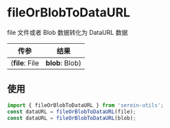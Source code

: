 # fileOrBlobToDataURL

file 文件或者 Blob 数据转化为 DataURL 数据

| 传参            | 结果            |
| --------------- | --------------- |
| (**file**: File | **blob**: Blob) | **DataURL**: String |

## 使用

```js
import { fileOrBlobToDataURL } from 'serein-utils';
const dataURL = fileOrBlobToDataURL(file);
const dataURL = fileOrBlobToDataURL(blob);
```
